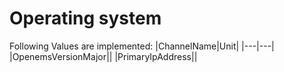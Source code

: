 # Operating system


Following Values are implemented:
|ChannelName|Unit|
|---|---|
|OpenemsVersionMajor||
|PrimaryIpAddress||
